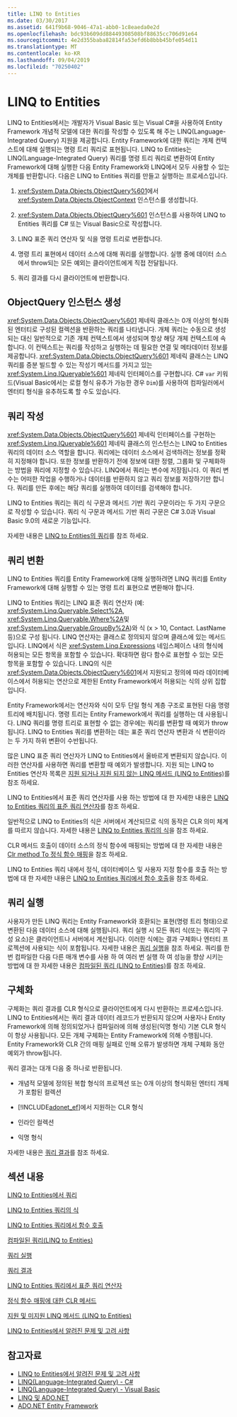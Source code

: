 ```yaml
---
title: LINQ to Entities
ms.date: 03/30/2017
ms.assetid: 641f9b68-9046-47a1-abb0-1c8eaeda0e2d
ms.openlocfilehash: bdc93b609dd88449308508bf88635cc706d91e64
ms.sourcegitcommit: 4e2d355baba82814fa53efd6b8bbb45bfe054d11
ms.translationtype: MT
ms.contentlocale: ko-KR
ms.lasthandoff: 09/04/2019
ms.locfileid: "70250402"
---
```

# <a name="linq-to-entities"></a>LINQ to Entities
LINQ to Entities에서는 개발자가 Visual Basic 또는 Visual C#을 사용하여 Entity Framework 개념적 모델에 대한 쿼리를 작성할 수 있도록 해 주는 LINQ(Language-Integrated Query) 지원을 제공합니다. Entity Framework에 대한 쿼리는 개체 컨텍스트에 대해 실행되는 명령 트리 쿼리로 표현됩니다. LINQ to Entities는 LINQ(Language-Integrated Query) 쿼리를 명령 트리 쿼리로 변환하여 Entity Framework에 대해 실행한 다음 Entity Framework와 LINQ에서 모두 사용할 수 있는 개체를 반환합니다. 다음은 LINQ to Entities 쿼리를 만들고 실행하는 프로세스입니다.  
  
1. <xref:System.Data.Objects.ObjectQuery%601>에서 <xref:System.Data.Objects.ObjectContext> 인스턴스를 생성합니다.  
  
2. <xref:System.Data.Objects.ObjectQuery%601> 인스턴스를 사용하여 LINQ to Entities 쿼리를 C# 또는 Visual Basic으로 작성합니다.  
  
3. LINQ 표준 쿼리 연산자 및 식을 명령 트리로 변환합니다.  
  
4. 명령 트리 표현에서 데이터 소스에 대해 쿼리를 실행합니다. 실행 중에 데이터 소스에서 throw되는 모든 예외는 클라이언트에게 직접 전달됩니다.  
  
5. 쿼리 결과를 다시 클라이언트에 반환합니다.  
  
## <a name="constructing-an-objectquery-instance"></a>ObjectQuery 인스턴스 생성  
 <xref:System.Data.Objects.ObjectQuery%601> 제네릭 클래스는 0개 이상의 형식화된 엔터티로 구성된 컬렉션을 반환하는 쿼리를 나타냅니다. 개체 쿼리는 수동으로 생성되는 대신 일반적으로 기존 개체 컨텍스트에서 생성되며 항상 해당 개체 컨텍스트에 속합니다. 이 컨텍스트는 쿼리를 작성하고 실행하는 데 필요한 연결 및 메타데이터 정보를 제공합니다. <xref:System.Data.Objects.ObjectQuery%601> 제네릭 클래스는 LINQ 쿼리를 증분 빌드할 수 있는 작성기 메서드를 가지고 있는 <xref:System.Linq.IQueryable%601> 제네릭 인터페이스를 구현합니다. C# `var` 키워드(Visual Basic에서는 로컬 형식 유추가 가능한 경우 `Dim`)를 사용하여 컴파일러에서 엔터티 형식을 유추하도록 할 수도 있습니다.  
  
## <a name="composing-the-queries"></a>쿼리 작성  
 <xref:System.Data.Objects.ObjectQuery%601> 제네릭 인터페이스를 구현하는 <xref:System.Linq.IQueryable%601> 제네릭 클래스의 인스턴스는 LINQ to Entities 쿼리의 데이터 소스 역할을 합니다. 쿼리에는 데이터 소스에서 검색하려는 정보를 정확히 지정해야 합니다. 또한 정보를 반환하기 전에 정보에 대한 정렬, 그룹화 및 구체화하는 방법을 쿼리에 지정할 수 있습니다. LINQ에서 쿼리는 변수에 저장됩니다. 이 쿼리 변수는 어떠한 작업을 수행하거나 데이터를 반환하지 않고 쿼리 정보를 저장하기만 합니다. 쿼리를 만든 후에는 해당 쿼리를 실행하여 데이터를 검색해야 합니다.  
  
 LINQ to Entities 쿼리는 쿼리 식 구문과 메서드 기반 쿼리 구문이라는 두 가지 구문으로 작성할 수 있습니다. 쿼리 식 구문과 메서드 기반 쿼리 구문은 C# 3.0과 Visual Basic 9.0의 새로운 기능입니다.  
  
 자세한 내용은 [LINQ to Entities의 쿼리](queries-in-linq-to-entities.md)를 참조 하세요.  
  
## <a name="query-conversion"></a>쿼리 변환  
 LINQ to Entities 쿼리를 Entity Framework에 대해 실행하려면 LINQ 쿼리를 Entity Framework에 대해 실행할 수 있는 명령 트리 표현으로 변환해야 합니다.  
  
 LINQ to Entities 쿼리는 LINQ 표준 쿼리 연산자 (예: <xref:System.Linq.Queryable.Select%2A>, <xref:System.Linq.Queryable.Where%2A>및 <xref:System.Linq.Queryable.GroupBy%2A>)와 식 (x > 10, Contact. LastName 등)으로 구성 됩니다. LINQ 연산자는 클래스로 정의되지 않으며 클래스에 있는 메서드입니다. LINQ에서 식은 <xref:System.Linq.Expressions> 네임스페이스 내의 형식에 허용되는 모든 항목을 포함할 수 있습니다. 확대하면 람다 함수로 표현할 수 있는 모든 항목을 포함할 수 있습니다. LINQ의 식은 <xref:System.Data.Objects.ObjectQuery%601>에서 지원되고 정의에 따라 데이터베이스에서 허용되는 연산으로 제한된 Entity Framework에서 허용되는 식의 상위 집합입니다.  
  
 Entity Framework에서는 연산자와 식이 모두 단일 형식 계층 구조로 표현된 다음 명령 트리에 배치됩니다. 명령 트리는 Entity Framework에서 쿼리를 실행하는 데 사용됩니다. LINQ 쿼리를 명령 트리로 표현할 수 없는 경우에는 쿼리를 변환할 때 예외가 throw됩니다. LINQ to Entities 쿼리를 변환하는 데는 표준 쿼리 연산자 변환과 식 변환이라는 두 가지 하위 변환이 수반됩니다.  
  
 많은 LINQ 표준 쿼리 연산자가 LINQ to Entities에서 올바르게 변환되지 않습니다. 이러한 연산자를 사용하면 쿼리를 변환할 때 예외가 발생합니다. 지원 되는 LINQ to Entities 연산자 목록은 [지원 되거나 지원 되지 않는 LINQ 메서드 (LINQ to Entities)](supported-and-unsupported-linq-methods-linq-to-entities.md)를 참조 하세요.  
  
 LINQ to Entities에서 표준 쿼리 연산자를 사용 하는 방법에 대 한 자세한 내용은 [LINQ to Entities 쿼리의 표준 쿼리 연산자](standard-query-operators-in-linq-to-entities-queries.md)를 참조 하세요.  
  
 일반적으로 LINQ to Entities의 식은 서버에서 계산되므로 식의 동작은 CLR 의미 체계를 따르지 않습니다. 자세한 내용은 [LINQ to Entities 쿼리의 식](expressions-in-linq-to-entities-queries.md)을 참조 하세요.  
  
 CLR 메서드 호출이 데이터 소스의 정식 함수에 매핑되는 방법에 대 한 자세한 내용은 [Clr method To 정식 함수 매핑](clr-method-to-canonical-function-mapping.md)을 참조 하세요.  
  
 LINQ to Entities 쿼리 내에서 정식, 데이터베이스 및 사용자 지정 함수를 호출 하는 방법에 대 한 자세한 내용은 [LINQ to Entities 쿼리에서 함수 호출](calling-functions-in-linq-to-entities-queries.md)을 참조 하세요.  
  
## <a name="query-execution"></a>쿼리 실행  
 사용자가 만든 LINQ 쿼리는 Entity Framework와 호환되는 표현(명령 트리 형태)으로 변환된 다음 데이터 소스에 대해 실행됩니다. 쿼리 실행 시 모든 쿼리 식(또는 쿼리의 구성 요소)은 클라이언트나 서버에서 계산됩니다. 이러한 식에는 결과 구체화나 엔터티 프로젝션에 사용되는 식이 포함됩니다. 자세한 내용은 [쿼리 실행](query-execution.md)을 참조 하세요. 쿼리를 한 번 컴파일한 다음 다른 매개 변수를 사용 하 여 여러 번 실행 하 여 성능을 향상 시키는 방법에 대 한 자세한 내용은 [컴파일된 쿼리 (LINQ to Entities)](compiled-queries-linq-to-entities.md)를 참조 하세요.  
  
## <a name="materialization"></a>구체화  
 구체화는 쿼리 결과를 CLR 형식으로 클라이언트에게 다시 반환하는 프로세스입니다. LINQ to Entities에서는 쿼리 결과 데이터 레코드가 반환되지 않으며 사용자나 Entity Framework에 의해 정의되었거나 컴파일러에 의해 생성된(익명 형식) 기본 CLR 형식이 항상 사용됩니다. 모든 개체 구체화는 Entity Framework에 의해 수행됩니다. Entity Framework와 CLR 간의 매핑 실패로 인해 오류가 발생하면 개체 구체화 동안 예외가 throw됩니다.  
  
 쿼리 결과는 대개 다음 중 하나로 반환됩니다.  
  
- 개념적 모델에 정의된 복합 형식의 프로젝션 또는 0개 이상의 형식화된 엔터티 개체가 포함된 컬렉션  
  
- [!INCLUDE[adonet_ef](../../../../../../includes/adonet-ef-md.md)]에서 지원하는 CLR 형식  
  
- 인라인 컬렉션  
  
- 익명 형식  
  
 자세한 내용은 [쿼리 결과](query-results.md)를 참조 하세요.  
  
## <a name="in-this-section"></a>섹션 내용  
 [LINQ to Entities에서 쿼리](queries-in-linq-to-entities.md)  
  
 [LINQ to Entities 쿼리의 식](expressions-in-linq-to-entities-queries.md)  
  
 [LINQ to Entities 쿼리에서 함수 호출](calling-functions-in-linq-to-entities-queries.md)  
  
 [컴파일된 쿼리(LINQ to Entities)](compiled-queries-linq-to-entities.md)  
  
 [쿼리 실행](query-execution.md)  
  
 [쿼리 결과](query-results.md)  
  
 [LINQ to Entities 쿼리에서 표준 쿼리 연산자](standard-query-operators-in-linq-to-entities-queries.md)  
  
 [정식 함수 매핑에 대한 CLR 메서드](clr-method-to-canonical-function-mapping.md)  
  
 [지원 및 미지원 LINQ 메서드 (LINQ to Entities)](supported-and-unsupported-linq-methods-linq-to-entities.md)  
  
 [LINQ to Entities에서 알려진 문제 및 고려 사항](known-issues-and-considerations-in-linq-to-entities.md)  
  
## <a name="see-also"></a>참고자료

- [LINQ to Entities에서 알려진 문제 및 고려 사항](known-issues-and-considerations-in-linq-to-entities.md)
- [LINQ(Language-Integrated Query) - C#](../../../../../csharp/programming-guide/concepts/linq/index.md)
- [LINQ(Language-Integrated Query) - Visual Basic](../../../../../visual-basic/programming-guide/concepts/linq/index.md)
- [LINQ 및 ADO.NET](../../linq-and-ado-net.md)
- [ADO.NET Entity Framework](../index.md)
